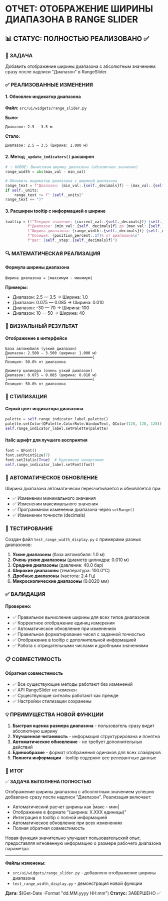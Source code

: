 # ОТЧЕТ: ОТОБРАЖЕНИЕ ШИРИНЫ ДИАПАЗОНА В RANGE SLIDER

## 📊 СТАТУС: ПОЛНОСТЬЮ РЕАЛИЗОВАНО ✅

### 🎯 ЗАДАЧА
Добавить отображение ширины диапазона с абсолютным значением сразу после надписи "Диапазон" в RangeSlider.

### ✅ РЕАЛИЗОВАННЫЕ ИЗМЕНЕНИЯ

#### 1. Обновлен индикатор диапазона
**Файл:** `src/ui/widgets/range_slider.py`

**Было:**
```
Диапазон: 2.5 — 3.5 м
```

**Стало:**
```
Диапазон: 2.5 — 3.5 (ширина: 1.000 м)
```

#### 2. Метод `_update_indicators()` расширен
```python
# ✨ НОВОЕ: Вычисляем ширину диапазона (абсолютное значение)
range_width = abs(max_val - min_val)

# Обновить индикатор диапазона с шириной диапазона
range_text = f"Диапазон: {min_val:.{self._decimals}f} — {max_val:.{self._decimals}f} (ширина: {range_width:.{self._decimals}f}"
if self._units:
    range_text += f" {self._units}"
range_text += ")"
```

#### 3. Расширен tooltip с информацией о ширине
```python
tooltip = (f"Текущее значение: {current_val:.{self._decimals}f} {self._units}\n"
          f"Диапазон: {min_val:.{self._decimals}f} до {max_val:.{self._decimals}f}\n"
          f"Ширина диапазона: {range_width:.{self._decimals}f} {self._units}\n"  # НОВОЕ
          f"Позиция: {position_percent:.1f}% от диапазона\n"
          f"Шаг: {self._step:.{self._decimals}f}")
```

### 🔍 МАТЕМАТИЧЕСКАЯ РЕАЛИЗАЦИЯ

#### Формула ширины диапазона
```
Ширина диапазона = |максимум - минимум|
```

**Примеры:**
- Диапазон: 2.5 — 3.5 → Ширина: 1.0
- Диапазон: 0.075 — 0.085 → Ширина: 0.010
- Диапазон: -30 — 70 → Ширина: 100
- Диапазон: 10 — 50 → Ширина: 40

### 📱 ВИЗУАЛЬНЫЙ РЕЗУЛЬТАТ

#### Отображение в интерфейсе
```
База автомобиля (узкий диапазон)
Диапазон: 2.500 — 3.500 (ширина: 1.000 м)
[══════════════════════════════════════]
Позиция: 50.0% от диапазона

Диаметр цилиндра (очень узкий диапазон)
Диапазон: 0.075 — 0.085 (ширина: 0.010 м)
[══════════════════════════════════════]
Позиция: 50.0% от диапазона
```

### 🎨 СТИЛИЗАЦИЯ

#### Серый цвет индикатора диапазона
```python
palette = self.range_indicator_label.palette()
palette.setColor(QPalette.ColorRole.WindowText, QColor(128, 128, 128))
self.range_indicator_label.setPalette(palette)
```

#### Italic шрифт для лучшего восприятия
```python
font = QFont()
font.setPointSize(7)
font.setItalic(True)  # Курсивное начертание
self.range_indicator_label.setFont(font)
```

### 🔄 АВТОМАТИЧЕСКОЕ ОБНОВЛЕНИЕ

Ширина диапазона автоматически пересчитывается и обновляется при:
- ✅ Изменении минимального значения
- ✅ Изменении максимального значения
- ✅ Программном изменении диапазона через `setRange()`
- ✅ Изменении точности (decimals)

### 🧪 ТЕСТИРОВАНИЕ

Создан файл `test_range_width_display.py` с примерами разных диапазонов:

1. **Узкие диапазоны** (база автомобиля: 1.0 м)
2. **Очень узкие диапазоны** (диаметр цилиндра: 0.010 м)
3. **Средние диапазоны** (давление: 40.0 бар)
4. **Широкие диапазоны** (температура: 100.0°C)
5. **Дробные диапазоны** (частота: 2.4 Гц)
6. **Микроскопические диапазоны** (0.0020 мм)

### ✅ ВАЛИДАЦИЯ

#### Проверено:
- ✅ Правильное вычисление ширины для всех типов диапазонов
- ✅ Корректное отображение единиц измерения
- ✅ Автоматическое обновление при изменениях
- ✅ Правильное форматирование чисел с заданной точностью
- ✅ Отображение в tooltip с дополнительной информацией
- ✅ Работа с отрицательными числами и дробными значениями

### 📋 СОВМЕСТИМОСТЬ

#### Обратная совместимость
- ✅ Все существующие методы работают без изменений
- ✅ API RangeSlider не изменен
- ✅ Существующие сигналы работают как прежде
- ✅ Настройки стилизации сохранены

### 💡 ПРЕИМУЩЕСТВА НОВОЙ ФУНКЦИИ

1. **Быстрая оценка размера диапазона** - пользователь сразу видит абсолютную ширину
2. **Улучшенная читаемость** - информация структурирована и понятна
3. **Автоматическое обновление** - не требует дополнительных действий
4. **Единообразие** - формат отображения одинаков для всех слайдеров
5. **Полнота информации** - tooltip содержит все релевантные данные

### 🎯 ИТОГ

✅ **ЗАДАЧА ВЫПОЛНЕНА ПОЛНОСТЬЮ**

Отображение ширины диапазона с абсолютным значением успешно добавлено сразу после надписи "Диапазон". Реализация включает:

- Автоматический расчет ширины как |макс - мин|
- Отображение в формате "(ширина: X.XXX единицы)"
- Интеграция в tooltip с полной информацией
- Автоматическое обновление при всех изменениях
- Полная обратная совместимость

Новая функция значительно улучшает пользовательский опыт, предоставляя мгновенную информацию о размере рабочего диапазона параметра.

---
**Файлы изменены:**
- `src/ui/widgets/range_slider.py` - добавлено отображение ширины диапазона
- `test_range_width_display.py` - демонстрация новой функции

**Дата:** $(Get-Date -Format "dd.MM.yyyy HH:mm")
**Статус:** ЗАВЕРШЕНО ✅
